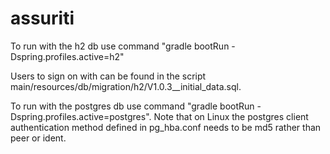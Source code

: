 # assuriti

To run with the h2 db use command "gradle bootRun -Dspring.profiles.active=h2"

Users to sign on with can be found in the script main/resources/db/migration/h2/V1.0.3__initial_data.sql.

To run with the postgres db use command "gradle bootRun -Dspring.profiles.active=postgres".  Note that on Linux the
postgres client authentication method defined in pg_hba.conf needs to be md5 rather than peer or ident.
